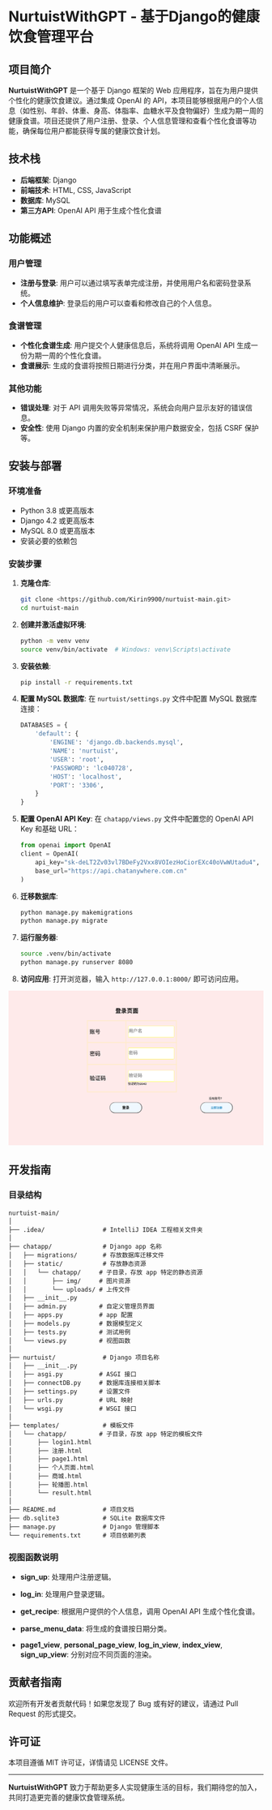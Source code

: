 # NurtuistWithGPT - 基于Django的健康饮食管理平台

## 项目简介

**NurtuistWithGPT** 是一个基于 Django 框架的 Web 应用程序，旨在为用户提供个性化的健康饮食建议。通过集成 OpenAI 的 API，本项目能够根据用户的个人信息（如性别、年龄、体重、身高、体脂率、血糖水平及食物偏好）生成为期一周的健康食谱。项目还提供了用户注册、登录、个人信息管理和查看个性化食谱等功能，确保每位用户都能获得专属的健康饮食计划。

## 技术栈

- **后端框架**: Django
- **前端技术**: HTML, CSS, JavaScript
- **数据库**: MySQL
- **第三方API**: OpenAI API 用于生成个性化食谱

## 功能概述

### 用户管理

- **注册与登录**: 用户可以通过填写表单完成注册，并使用用户名和密码登录系统。
- **个人信息维护**: 登录后的用户可以查看和修改自己的个人信息。

### 食谱管理

- **个性化食谱生成**: 用户提交个人健康信息后，系统将调用 OpenAI API 生成一份为期一周的个性化食谱。
- **食谱展示**: 生成的食谱将按照日期进行分类，并在用户界面中清晰展示。

### 其他功能

- **错误处理**: 对于 API 调用失败等异常情况，系统会向用户显示友好的错误信息。
- **安全性**: 使用 Django 内置的安全机制来保护用户数据安全，包括 CSRF 保护等。

## 安装与部署

### 环境准备

- Python 3.8 或更高版本
- Django 4.2 或更高版本
- MySQL 8.0 或更高版本
- 安装必要的依赖包

### 安装步骤

1. **克隆仓库**:

   ```bash
   git clone <https://github.com/Kirin9900/nurtuist-main.git>
   cd nurtuist-main
   ```

2. **创建并激活虚拟环境**:

   ```bash
   python -m venv venv
   source venv/bin/activate  # Windows: venv\Scripts\activate
   ```

3. **安装依赖**:

   ```bash
   pip install -r requirements.txt
   ```

4. **配置 MySQL 数据库**:
   在 `nurtuist/settings.py` 文件中配置 MySQL 数据库连接：

   ```python
   DATABASES = {
       'default': {
           'ENGINE': 'django.db.backends.mysql',
           'NAME': 'nurtuist',
           'USER': 'root',
           'PASSWORD': 'lc040728',
           'HOST': 'localhost',
           'PORT': '3306',
       }
   }
   ```

5. **配置 OpenAI API Key**:
   在 `chatapp/views.py` 文件中配置您的 OpenAI API Key 和基础 URL：

   ```python
   from openai import OpenAI
   client = OpenAI(
       api_key="sk-deLT2Zv03vl7BDeFy2Vxx8VOIezHoCiorEXc40oVwWUtadu4",
       base_url="https://api.chatanywhere.com.cn"
   )
   ```

6. **迁移数据库**:

   ```bash
   python manage.py makemigrations
   python manage.py migrate
   ```

7. **运行服务器**:

   ```bash
   source .venv/bin/activate
   python manage.py runserver 8080
   ```

8. **访问应用**:
   打开浏览器，输入 `http://127.0.0.1:8000/` 即可访问应用。

![login](/templates/img/img.png)


## 开发指南

### 目录结构

```
nurtuist-main/
│
├── .idea/                # IntelliJ IDEA 工程相关文件夹
│
├── chatapp/              # Django app 名称
│   ├── migrations/       # 存放数据库迁移文件
│   ├── static/           # 存放静态资源
│   │   └── chatapp/     # 子目录，存放 app 特定的静态资源
│   │       ├── img/     # 图片资源
│   │       └── uploads/ # 上传文件
│   ├── __init__.py
│   ├── admin.py         # 自定义管理员界面
│   ├── apps.py          # app 配置
│   ├── models.py        # 数据模型定义
│   ├── tests.py         # 测试用例
│   └── views.py         # 视图函数
│
├── nurtuist/             # Django 项目名称
│   ├── __init__.py
│   ├── asgi.py          # ASGI 接口
│   ├── connectDB.py     # 数据库连接相关脚本
│   ├── settings.py      # 设置文件
│   ├── urls.py          # URL 映射
│   └── wsgi.py          # WSGI 接口
│
├── templates/            # 模板文件
│   └── chatapp/         # 子目录，存放 app 特定的模板文件
│       ├── login1.html
│       ├── 注册.html
│       ├── page1.html
│       ├── 个⼈页⾯.html
│       ├── 商城.html
│       ├── 轮播图.html
│       └── result.html
│
├── README.md             # 项目文档
├── db.sqlite3            # SQLite 数据库文件
├── manage.py             # Django 管理脚本
└── requirements.txt      # 项目依赖列表
```

### 视图函数说明

- **sign_up**: 处理用户注册逻辑。

- **log_in**: 处理用户登录逻辑。

- **get_recipe**: 根据用户提供的个人信息，调用 OpenAI API 生成个性化食谱。

- **parse_menu_data**: 将生成的食谱按日期分类。

- **page1_view**, **personal_page_view**, **log_in_view**, **index_view**, **sign_up_view**: 分别对应不同页面的渲染。

  

## 贡献者指南

欢迎所有开发者贡献代码！如果您发现了 Bug 或有好的建议，请通过 Pull Request 的形式提交。

## 许可证

本项目遵循 MIT 许可证，详情请见 LICENSE 文件。

---

**NurtuistWithGPT** 致力于帮助更多人实现健康生活的目标，我们期待您的加入，共同打造更完善的健康饮食管理系统。
